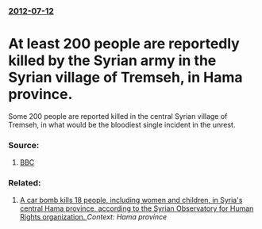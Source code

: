 ### [2012-07-12](/news/2012/07/12/index.md)

# At least 200 people are reportedly killed by the Syrian army in the Syrian village of Tremseh, in Hama province. 

Some 200 people are reported killed in the central Syrian village of Tremseh, in what would be the bloodiest single incident in the unrest.


### Source:

1. [BBC](http://www.bbc.co.uk/news/world-middle-east-18823303)

### Related:

1. [A car bomb kills 18 people, including women and children, in Syria's central Hama province, according to the Syrian Observatory for Human Rights organization. ](/news/2014/01/9/a-car-bomb-kills-18-people-including-women-and-children-in-syria-s-central-hama-province-according-to-the-syrian-observatory-for-human-ri.md) _Context: Hama province_
